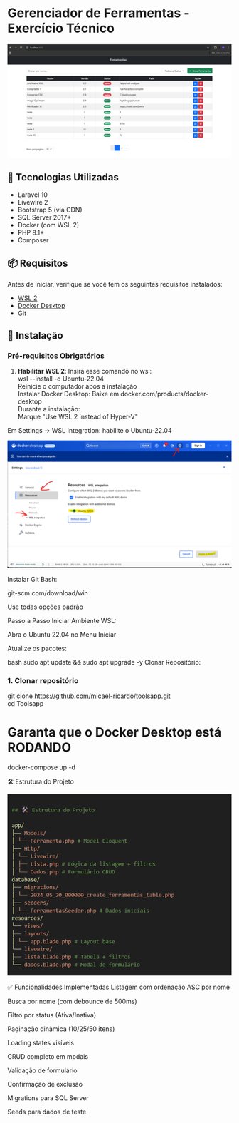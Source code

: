 # Gerenciador de Ferramentas - Exercício Técnico
![alt text](image.png)

## 🚀 Tecnologias Utilizadas

- Laravel 10
- Livewire 2
- Bootstrap 5 (via CDN)
- SQL Server 2017+
- Docker (com WSL 2)
- PHP 8.1+
- Composer

## 📦 Requisitos

Antes de iniciar, verifique se você tem os seguintes requisitos instalados:

- [WSL 2](https://learn.microsoft.com/en-us/windows/wsl/install)
- [Docker Desktop](https://www.docker.com/)
- Git


## 🚀 Instalação

### Pré-requisitos Obrigatórios
1. **Habilitar WSL 2**:
Insira esse comando no wsl:  
wsl --install -d Ubuntu-22.04  
Reinicie o computador após a instalação  
Instalar Docker Desktop:
Baixe em docker.com/products/docker-desktop  
Durante a instalação:  
Marque "Use WSL 2 instead of Hyper-V"

Em Settings → WSL Integration: habilite o Ubuntu-22.04

![alt text](image-2.png)

Instalar Git Bash:

git-scm.com/download/win

Use todas opções padrão

Passo a Passo
Iniciar Ambiente WSL:

Abra o Ubuntu 22.04 no Menu Iniciar

Atualize os pacotes:

bash
sudo apt update && sudo apt upgrade -y
Clonar Repositório:

### 1. Clonar repositório

git clone https://github.com/micael-ricardo/toolsapp.git  
cd Toolsapp

# Garanta que o Docker Desktop está RODANDO
docker-compose up -d



🛠️ Estrutura do Projeto

![alt text](image-1.png)




✅ Funcionalidades Implementadas
Listagem com ordenação ASC por nome

Busca por nome (com debounce de 500ms)

Filtro por status (Ativa/Inativa)

Paginação dinâmica (10/25/50 itens)

Loading states visíveis

CRUD completo em modais

Validação de formulário

Confirmação de exclusão

Migrations para SQL Server

Seeds para dados de teste

